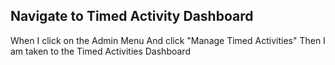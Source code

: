 ## Navigate to Timed Activity Dashboard

When I click on the Admin Menu
And click "Manage Timed Activities"
Then I am taken to the Timed Activities Dashboard

###